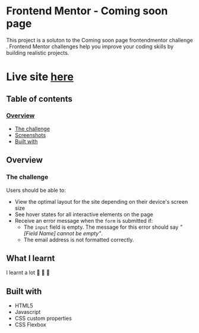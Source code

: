 # Frontend Mentor - Coming soon page

This project is a soluton to the Coming soon page frontendmentor challenge . Frontend Mentor challenges help you improve your coding skills by building realistic projects.

# Live site [here](https://coming-soon-page-abdullahajayi.vercel.app/)

## Table of contents
### [Overview](#overview)
- [The challenge](#the-challenge)
- [Screenshots](#screenshot)
- [Built with](#built-with)
## Overview
### The challenge
Users should be able to:
- View the optimal layout for the site depending on their device's screen size
- See hover states for all interactive elements on the page
- Receive an error message when the `form` is submitted if:
    - The `input` field is empty. The message for this error should say _"[Field Name] cannot be empty"_.
    - The email address is not formatted correctly.

## What I learnt
I learnt a lot :rocket: :rocket: :rocket:

## Built with
- HTML5
- Javascript
- CSS custom properties
- CSS Flexbox